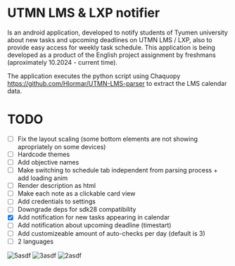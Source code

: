 # UTMN LMS & LXP notifier
Is an android application, developed to notify students of Tyumen university about new tasks and upcoming deadlines on UTMN LMS / LXP, also to provide easy access for weekly task schedule. This application is being developed as a product of the English project assignment by freshmans (aproximately 10.2024 - current time).

The application executes the python script using Chaquopy https://github.com/Hlormar/UTMN-LMS-parser to extract the LMS calendar data.

# TODO
- [ ] Fix the layout scaling (some bottom elements are not showing apropriately on some devices)
- [ ] Hardcode themes
- [ ] Add objective names
- [ ] Make switching to schedule tab independent from parsing process + add loading anim
- [ ] Render description as html
- [ ] Make each note as a clickable card view
- [ ] Add credentials to settings
- [ ] Downgrade deps for sdk28 compatibility
- [x] Add notification for new tasks appearing in calendar
- [ ] Add notification about upcoming deadline (timestart)
- [ ] Add customizeable amount of auto-checks per day (default is 3)
- [ ] 2 languages

![5asdf](https://github.com/user-attachments/assets/2d320ee2-cfe5-4212-aa1b-530a9fcdd24c) ![3asdf](https://github.com/user-attachments/assets/b0275403-b822-4779-b768-120f641d1671) ![2asdf](https://github.com/user-attachments/assets/15619b2b-af85-4fad-b699-715330bf5601)
